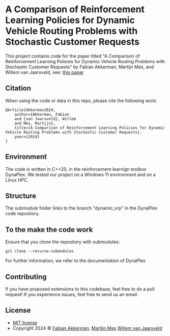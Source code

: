 # A Comparison of Reinforcement Learning Policies for Dynamic Vehicle Routing Problems with Stochastic Customer Requests

This project contains code for the paper titled "A Comparison of Reinforcement Learning Policies for Dynamic Vehicle Routing Problems with Stochastic Customer Requests" by Fabian Akkerman, Martijn Mes, and Willem van Jaarsveld, see: [this paper](https://research.utwente.nl/en/publications/a-comparison-of-reinforcement-learning-policies-for-dynamic-vehic)

## Citation

When using the code or data in this repo, please cite the following work:

```
@Article{Akkerman2024,
	author={Akkerman, Fabian
 	and {van Jaarsveld}, Willem
	and Mes, Martijn},
	title={A Comparison of Reinforcement Learning Policies for Dynamic Vehicle Routing Problems with Stochastic Customer Requests},
	year={2024}
}
```

## Environment

The code is written in C++20, in the reinforcement learnign toolbox DynaPlex. We tested our project on a Windows 11 environment and on a Linux HPC.


## Structure

The submodule folder links to the branch "dynamic_vrp" in the DynaPlex code repository.


## To the make the code work

Ensure that you clone the repository with submodules:

```
git clone --recurse-submodules
```

For further information, we refer to the documentation of DynaPlex
 
## Contributing

If you have proposed extensions to this codebase, feel free to do a pull request! If you experience issues, feel free to send us an email.

## License
* [MIT license](https://opensource.org/license/mit/)
* Copyright 2024 © [Fabian Akkerman](https://people.utwente.nl/f.r.akkerman), [Martijn Mes](https://www.utwente.nl/en/bms/iebis/staff/mes/) [Willem van Jaarsveld](https://www.tue.nl/en/research/researchers/willem-van-jaarsveld)
